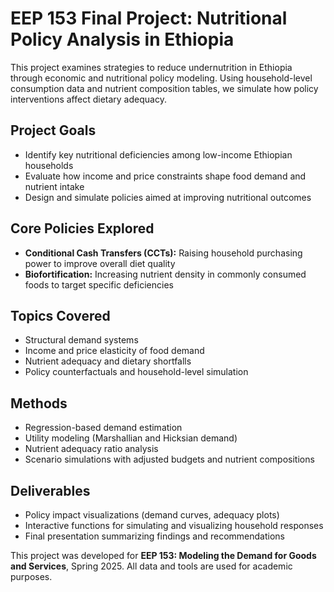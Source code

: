 # EEP 153 Final Project: Nutritional Policy Analysis in Ethiopia

This project examines strategies to reduce undernutrition in Ethiopia through economic and nutritional policy modeling. Using household-level consumption data and nutrient composition tables, we simulate how policy interventions affect dietary adequacy.

## Project Goals

- Identify key nutritional deficiencies among low-income Ethiopian households  
- Evaluate how income and price constraints shape food demand and nutrient intake  
- Design and simulate policies aimed at improving nutritional outcomes

## Core Policies Explored

- **Conditional Cash Transfers (CCTs):** Raising household purchasing power to improve overall diet quality  
- **Biofortification:** Increasing nutrient density in commonly consumed foods to target specific deficiencies

## Topics Covered

- Structural demand systems  
- Income and price elasticity of food demand  
- Nutrient adequacy and dietary shortfalls  
- Policy counterfactuals and household-level simulation

## Methods

- Regression-based demand estimation  
- Utility modeling (Marshallian and Hicksian demand)  
- Nutrient adequacy ratio analysis  
- Scenario simulations with adjusted budgets and nutrient compositions

## Deliverables

- Policy impact visualizations (demand curves, adequacy plots)  
- Interactive functions for simulating and visualizing household responses  
- Final presentation summarizing findings and recommendations

This project was developed for **EEP 153: Modeling the Demand for Goods and Services**, Spring 2025. All data and tools are used for academic purposes.